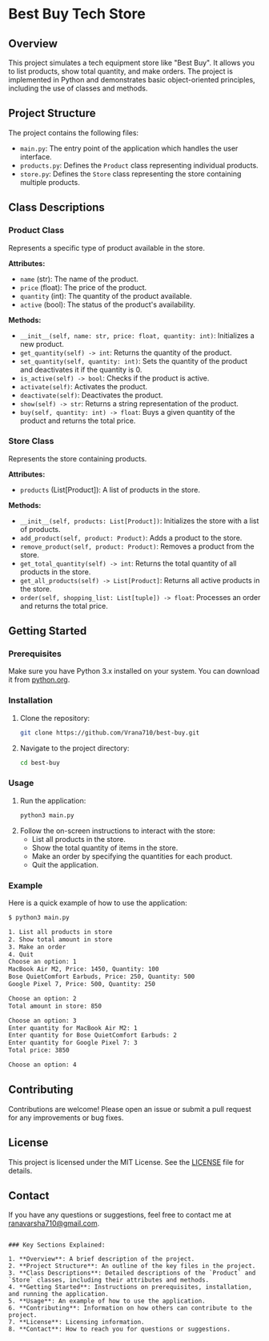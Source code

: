 # Best Buy Tech Store

## Overview

This project simulates a tech equipment store like "Best Buy". It allows you to list products, show total quantity, and make orders. The project is implemented in Python and demonstrates basic object-oriented principles, including the use of classes and methods.

## Project Structure

The project contains the following files:

- `main.py`: The entry point of the application which handles the user interface.
- `products.py`: Defines the `Product` class representing individual products.
- `store.py`: Defines the `Store` class representing the store containing multiple products.

## Class Descriptions

### Product Class

Represents a specific type of product available in the store.

**Attributes:**
- `name` (str): The name of the product.
- `price` (float): The price of the product.
- `quantity` (int): The quantity of the product available.
- `active` (bool): The status of the product's availability.

**Methods:**
- `__init__(self, name: str, price: float, quantity: int)`: Initializes a new product.
- `get_quantity(self) -> int`: Returns the quantity of the product.
- `set_quantity(self, quantity: int)`: Sets the quantity of the product and deactivates it if the quantity is 0.
- `is_active(self) -> bool`: Checks if the product is active.
- `activate(self)`: Activates the product.
- `deactivate(self)`: Deactivates the product.
- `show(self) -> str`: Returns a string representation of the product.
- `buy(self, quantity: int) -> float`: Buys a given quantity of the product and returns the total price.

### Store Class

Represents the store containing products.

**Attributes:**
- `products` (List[Product]): A list of products in the store.

**Methods:**
- `__init__(self, products: List[Product])`: Initializes the store with a list of products.
- `add_product(self, product: Product)`: Adds a product to the store.
- `remove_product(self, product: Product)`: Removes a product from the store.
- `get_total_quantity(self) -> int`: Returns the total quantity of all products in the store.
- `get_all_products(self) -> List[Product]`: Returns all active products in the store.
- `order(self, shopping_list: List[tuple]) -> float`: Processes an order and returns the total price.

## Getting Started

### Prerequisites

Make sure you have Python 3.x installed on your system. You can download it from [python.org](https://www.python.org/).

### Installation

1. Clone the repository:
    ```sh
    git clone https://github.com/Vrana710/best-buy.git 
    ```
2. Navigate to the project directory:
    ```sh
    cd best-buy
    ```

### Usage

1. Run the application:
    ```sh
    python3 main.py
    ```
2. Follow the on-screen instructions to interact with the store:
    - List all products in the store.
    - Show the total quantity of items in the store.
    - Make an order by specifying the quantities for each product.
    - Quit the application.

### Example

Here is a quick example of how to use the application:

```sh
$ python3 main.py

1. List all products in store
2. Show total amount in store
3. Make an order
4. Quit
Choose an option: 1
MacBook Air M2, Price: 1450, Quantity: 100
Bose QuietComfort Earbuds, Price: 250, Quantity: 500
Google Pixel 7, Price: 500, Quantity: 250

Choose an option: 2
Total amount in store: 850

Choose an option: 3
Enter quantity for MacBook Air M2: 1
Enter quantity for Bose QuietComfort Earbuds: 2
Enter quantity for Google Pixel 7: 3
Total price: 3850

Choose an option: 4
```

## Contributing

Contributions are welcome! Please open an issue or submit a pull request for any improvements or bug fixes.

## License

This project is licensed under the MIT License. See the [LICENSE](LICENSE) file for details.

## Contact

If you have any questions or suggestions, feel free to contact me at [ranavarsha710@gmail.com](mailto:ranavarsha710@gmail.com).
```

### Key Sections Explained:

1. **Overview**: A brief description of the project.
2. **Project Structure**: An outline of the key files in the project.
3. **Class Descriptions**: Detailed descriptions of the `Product` and `Store` classes, including their attributes and methods.
4. **Getting Started**: Instructions on prerequisites, installation, and running the application.
5. **Usage**: An example of how to use the application.
6. **Contributing**: Information on how others can contribute to the project.
7. **License**: Licensing information.
8. **Contact**: How to reach you for questions or suggestions.

